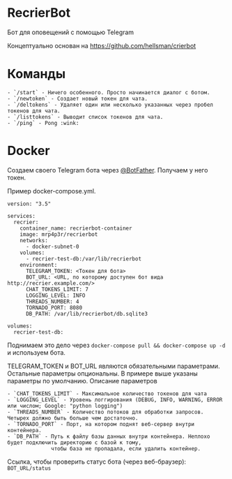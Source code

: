 # RecrierBot

Бот для оповещений с помощью Telegram

Концептуально основан на https://github.com/hellsman/crierbot


# Команды

    - `/start` - Ничего особенного. Просто начинается диалог с ботом.
    - `/newtoken` - Создает новый токен для чата.
    - `/deltokens` - Удаляет один или несколько указанных через пробел токенов для чата.
    - `/listtokens` - Выводит список токенов для чата.
    - `/ping` - Pong :wink:


# Docker

Создаем своего Telegram бота через [@BotFather](https://telegram.me/BotFather).
Получаем у него токен.

Пример docker-compose.yml.

```
version: "3.5"

services:
  recrier:
    container_name: recrierbot-container
    image: mrp4p3r/recrierbot
    networks:
      - docker-subnet-0
    volumes:
      - recrier-test-db:/var/lib/recrierbot
    environment:
      TELEGRAM_TOKEN: <Токен для бота>
      BOT_URL: <URL, по которому доступен бот вида http://recrier.example.com/>
      CHAT_TOKENS_LIMIT: 7
      LOGGING_LEVEL: INFO
      THREADS_NUMBER: 4
      TORNADO_PORT: 8080
      DB_PATH: /var/lib/recrierbot/db.sqlite3

volumes:
  recrier-test-db:
```

Поднимаем это дело через `docker-compose pull && docker-compose up -d` и используем бота.

TELEGRAM_TOKEN и BOT_URL являются обязательными параметрами.
Остальные параметры опциональны. В примере выше указаны параметры по умолчанию.
Описание параметров

    - `CHAT_TOKENS_LIMIT` - Максимальное количество токенов для чата
    - `LOGGING_LEVEL` - Уровень логгирования (DEBUG, INFO, WARNING, ERROR или числом; Google: "python logging")
    - `THREADS_NUMBER` - Количество потоков для обработки запросов. Четырех должно быть больше чем достаточно.
    - `TORNADO_PORT` - Порт, на котором поднят веб-сервер внутри контейнера.
    - `DB_PATH` - Путь к файлу базы данных внутри контейнера. Неплохо будет подключить директорию с базой к тому,
                  чтобы база не пропадала, если удалить контейнер.


Ссылка, чтобы проверить статус бота (через веб-браузер): `BOT_URL/status`